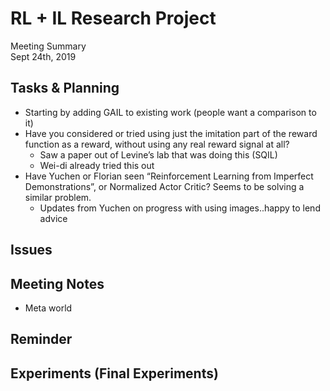 # RL + IL Research Project
Meeting Summary\
Sept 24th, 2019


## Tasks & Planning
- Starting by adding GAIL to existing work (people want a comparison to it)
- Have you considered or tried using just the imitation part of the reward function as a reward, without using any real reward signal at all?
    - Saw a paper out of Levine’s lab that was doing this (SQIL)
    - Wei-di already tried this out
- Have Yuchen or Florian seen “Reinforcement Learning from Imperfect Demonstrations”, or Normalized Actor Critic? Seems to be solving a similar problem.
    - Updates from Yuchen on progress with using images..happy to lend advice

## Issues

## Meeting Notes
- Meta world

## Reminder

## Experiments (Final Experiments)
